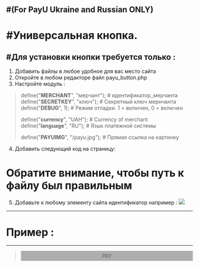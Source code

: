 #(For PayU Ukraine and Russian ONLY)
------

#Универсальная кнопка.
========


#Для установки кнопки требуется только :
-------------
1. Добавить файлы в любое удобное для вас место сайта
2. Откройте в любом редакторе файл payu_button.php
3. Настройте модуль : 
> define("__MERCHANT__", "мерчант");  # идентификатор_мерчанта
> define("__SECRETKEY__", "ключ"); 	# Секретный ключ мернчанта
> define("__DEBUG__", 1); # Режим отладки. 1 = включен, 0 = включен
>
> define("__currency__", "UAH");  # Currency of merchant
> define("__language__", "RU");  # Язык платежной системы
>
> define("__PAYUIMG__", "/payu.jpg");  # Прямая ссылка на картинку


4. Добавить следующий код на страницу:
>  <script src="/payu_button.php?get=all" type="text/javascript"></script>
# Обратите внимание, чтобы путь к файлу был правильным
5. Добавьте к любому элементу сайта идентификатор 
например : <img src='./img/test.jpg' id='PayU_paybutton' >



-----

# Пример :
----
> <html>
> 	<head>
> 		<script src="./payu_button.php?get=all" type="text/javascript"></script>
> 		<style>
> 			.button_payu{padding:5px; background-color:#aeaeae; cursor:pointer; text-align:center;}
> 		</style>
> 	</head>
> 	<body>
> 		<div id='PayU_paybutton' class='button_payu'> PAY </div>
> 	</body>
> </html>